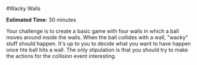 #Wacky Walls

**Estimated Time:** 30 minutes

Your challenge is to create a basic game with four walls in which a ball moves around inside the walls. When the ball collides with a wall, "wacky" stuff should happen. It's up to you to decide what you want to have happen once hte ball hits a wall. The only stipulation is that you should try to make the actions for the collision event interesting.
